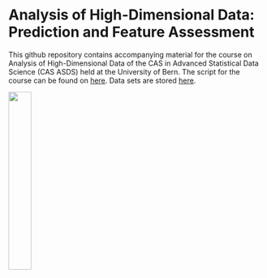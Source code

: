 # Analysis of High-Dimensional Data: Prediction and Feature Assessment

This github repository contains accompanying material for the course on Analysis of High-Dimensional Data of the CAS in Advanced Statistical Data Science (CAS ASDS) held at the University of Bern. The script for the course can be found on [here](https://bookdown.org/staedler_n/highdimstats/). Data sets are stored [here](https://github.com/staedlern/highdim_stats/tree/main/data).

<img src=https://user-images.githubusercontent.com/8275254/156667004-11121448-a566-4a04-be2e-bd8563459b3d.jpg width=30% height=30%>



